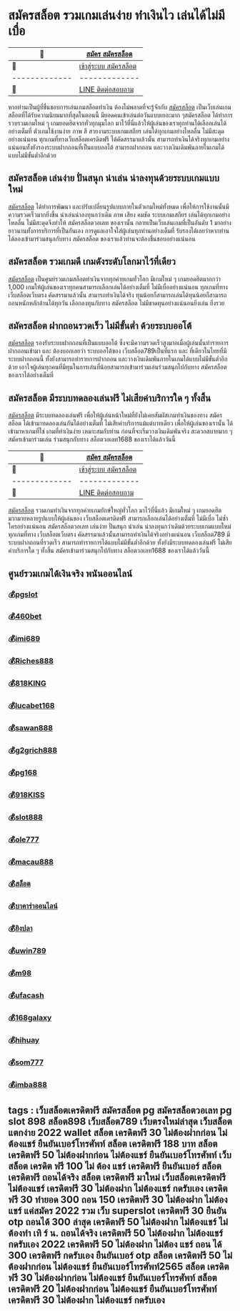 # สมัครสล็อต รวมเกมเล่นง่าย ทำเงินไว เล่นได้ไม่มีเบื่อ
:money_with_wings: | [สมัคร สมัครสล็อต](https://bit.ly/3LRjuTX)
------------- | -------------
:sparkling_heart:  |[เข้าสู่ระบบ สมัครสล็อต](https://bit.ly/3LRjuTX)
------------- | -------------
:calling: | [LINE ติดต่อสอบถาม](https://bit.ly/3fv4cbx)

หากท่านเป็นผู้ที่ชื่นชอบการเล่นเกมสล็อตทำเงิน​ ต้องไม่พลาดที่จะรู้จักกับ​ [สมัครสล็อต](https://bit.ly/3LRjuTX) เป็นเว็บเล่นเกมสล็อตที่ได้รับความนิยมมากที่สุดในตอนนี้​ มียอดคนเข้าเล่นต่อวันแบบเยอะมาก​ ๆ​ สมัครสล็อต​ ได้ทำการรวบรวมเกมใหม่​ ๆ​ เกมยอดฮิตจากทั่วทุกมุมโลก​ มาไว้ที่นี่แล้ว​ ให้ผู้เล่นของเราทุกท่านได้เลือกเล่นได้อย่างเต็มที่​ ตัวเกมใช้งานง่าย​ ภาพ​ สี​ สวยงาม​ ระบบเกมเสถียร​ เล่นได้ทุกเกมอย่างไหลลื่น​ ไม่มีสะดุดอย่างแน่นอน​ ทุกเกมที่ทาง​ เว็บสล็อตเครดิตฟรี​ ได้คัดสรรมาแล้วนั้น​ สามารถทำเงินได้จริงทุกเกมอย่างแน่นอน​ ทั้งยังรองระบบฝากถอนที่เป็นแบบออโต้​ สามารถฝากถอน​ และ​ วางเงินเดิมพันภายในเกมได้แบบไม่มีขั้นต่ำอีกด้วย
## สมัครสล็อต เล่นง่าย ปั่นสนุก น่าเล่น น่าลงทุนด้วยระบบเกมแบบใหม่
 [สมัครสล็อต](https://bit.ly/3LRjuTX) ได้ทำการพัฒนา​ และ​ ปรับเปลี่ยน​รูปแบบภายในตัวเกมใหม่ทั้งหมด​ เพื่อให้การใช้งานนั้นมีความรวดเร็วมากยิ่งขึ้น​ น่าเล่น​ น่าลงทุนกว่าเดิม​ ภาพ​ เสียง​ คมชัด​ ระบบเกมเสถียร​ เล่นได้ทุกเกมอย่างไหลลื่น​ ไม่มีสะดุด​ จึงทำให้​ สมัครสล็อตวอเลท​ ของเรานั้น​ กลายเป็น​เว็บเล่นเกมที่เป็นอันดับ​ 1​ มาอย่างยาวนาน​ ทั้งการบริการที่เป็​นกันเอง​ การดูแลเอาใจใส่ผู้เล่นทุกท่านอย่างเต็มที่​ รับรองได้เลยว่า​ หากท่านได้ลองเข้ามาร่วมสนุกกับทาง​ สมัครสล็อต ของเราแล้ว​ ท่านจะต้องชื่นชอบอย่างแน่นอน
## สมัครสล็อต รวมเกมดี เกมดังระดับโลกมาไว้ที่เดียว
 [สมัครสล็อต](https://bit.ly/3LRjuTX) เป็นศูนย์รวมเกมสล็อตทำเงินจากทุกค่ายเกมทั่วโลก​ มีเกมใหม่​ ๆ​ เกมยอดฮิตมากกว่า​ 1,000​ เกม​ ให้ผู้เล่นของเราทุกคนสามารถเลือกเล่นได้อย่างเต็มที่​ ไม่มีเบื่ออย่างแน่นอน​ ทุกเกมที่ทาง​ เว็บสล็อตเว็บตรง คัดสรรมาแล้วนั้น​ สามารถทำเงินได้จริง​ ทุนน้อยก็สามารถเล่นได้​ ทุนน้อยก็สามารถถอนหนักหลักล้านได้ทุกวัน​ เลือกลงทุนกับทาง​ สมัครสล็อต ไม่มีขาดทุนอย่างแน่นอน​ ยิ่งเล่น​ ยิ่งรวย
## สมัครสล็อต ฝากถอนรวดเร็ว ไม่มีขั้นต่ำ ด้วยระบบออโต้
 [สมัครสล็อต](https://bit.ly/3LRjuTX) รองรับระบบฝากถอนที่เป็นแบบออโต้​ ซึ่งจะมีความรวดเร็ว​สูงมาก​ เมื่อผู้เล่นนั้นทำรายการฝากถอนเข้ามา​ และ​ ต้องบอกเลยว่า​ ระบบออโต้ของ​ เว็บสล็อต789​ เป็นที่แรก​ และ​ ที่เดียวในไทยที่มีระบบฝาก​ถอน​นี้​ ทั้งยังสามารถทำรายการฝากถอน​ และ​ วางเงินเดิมพันภายในเกมได้แบบไม่มีขั้นต่ำอีกด้วย​ เอาใจผู้เล่นทุกคนที่มีทุนในการเล่นที่น้อย​ สามารถเข้ามาร่วมเล่นร่วมสนุกไปกับทาง​ สมัครสล็อต ของเราได้อย่างเต็มที่
## สมัครสล็อต มีระบบทดลองเล่นฟรี ไม่เสียค่าบริการใด ๆ ทั้งสิ้น
 [สมัครสล็อต](https://bit.ly/3LRjuTX) มีระบบทดลองเล่นฟรี เพื่อให้ผู้เล่นหน้าใหม่ที่ยังไม่เคยสัมผัสเกมทำเงินของทาง สมัครสล็อต ได้เข้ามาทดลองเล่นกันได้อย่างเต็มที่ ไม่เสียค่าบริการแม้แต่บาทเดียว เพื่อให้ผู้เล่นของเรานั้น ได้เข้ามาหาเกมที่ใช่ เกมที่ทำเงินง่าย เหมาะสมกับท่าน ก่อนที่จะเริ่มวางเงินเดิมพันจริง สะดวกสบายมาก ๆ สมัครเข้ามาร่วมเล่น ร่วมสนุกกับทาง สล็อตวอเลท1688 ของเราได้แล้ววันนี้

:money_with_wings: | [สมัคร สมัครสล็อต](https://bit.ly/3LRjuTX)
------------- | -------------
:sparkling_heart:  |[เข้าสู่ระบบ สมัครสล็อต](https://bit.ly/3LRjuTX)
------------- | -------------
:calling: | [LINE ติดต่อสอบถาม](https://bit.ly/3fv4cbx)

 [สมัครสล็อต](https://bit.ly/3LRjuTX) รวมเกมทำเงินจากทุกค่ายเกมยักษ์ใหญ่ทั่วโลก มาไว้ที่นี่แล้ว มีเกมใหม่ ๆ เกมยอดฮิตมากมายหลายรูปแบบให้ผู้เล่นของ เว็บสล็อตเครดิตฟรี​ สามารถเลือกเล่นได้อย่างเต็มที่ ไม่มีเบื่อ ไม่ซ้ำใครอย่างแน่นอน สมัครสล็อตวอเลท เล่นง่าย ปั่นสนุก น่าเล่น น่าลงทุนกว่าเดิมด้วยระบบเกมแบบใหม่ ทุกเกมที่ทาง​ เว็บสล็อตเว็บตรง คัดสรรมาแล้วนั้น​ สามารถทำเงินได้จริง​อย่างแน่นอน เว็บสล็อต789​ มีระบบฝากถอนที่รวดเร็ว สามารถทำรายการได้แบบไม่มีขั้นต่ำอีกด้วย ทั้งยังมีระบบทดลองเล่นฟรี ไม่เสียค่าบริการใด ๆ ทั้งสิ้น สมัครเข้ามาร่วมสนุกไปกับทาง สล็อตวอเลท1688 ของเราได้แล้ววันนี้

## ศูนย์รวมเกมได้เงินจริง พนันออนไลน์
### :moneybag:[pgslot](https://bit.ly/3LRjuTX)
### :moneybag:[460bet](https://bit.ly/3LRjuTX)
### :moneybag:[imi689](https://bit.ly/3LRjuTX)
### :moneybag:[Riches888](https://bit.ly/3LRjuTX)
### :moneybag:[818KING](https://bit.ly/3LRjuTX)
### :moneybag:[lucabet168](https://bit.ly/3LRjuTX)
### :moneybag:[sawan888](https://bit.ly/3LRjuTX)
### :moneybag:[g2grich888](https://bit.ly/3LRjuTX)
### :moneybag:[pg168](https://bit.ly/3LRjuTX)
### :moneybag:[918KISS](https://bit.ly/3LRjuTX)
### :moneybag:[slot888](https://bit.ly/3LRjuTX)
### :moneybag:[ole777](https://bit.ly/3LRjuTX)
### :moneybag:[macau888](https://bit.ly/3LRjuTX)
### :moneybag:[สล็อต](https://bit.ly/3LRjuTX)
### :moneybag:[บาคาร่าออนไลน์](https://bit.ly/3LRjuTX)
### :moneybag:[ยิงปลา](https://bit.ly/3LRjuTX)
### :moneybag:[uwin789](https://bit.ly/3LRjuTX)
### :moneybag:[m98](https://bit.ly/3LRjuTX)
### :moneybag:[ufacash](https://bit.ly/3LRjuTX)
### :moneybag:[168galaxy](https://bit.ly/3LRjuTX)
### :moneybag:[hihuay](https://bit.ly/3LRjuTX)
### :moneybag:[som777](https://bit.ly/3LRjuTX)
### :moneybag:[imba888](https://bit.ly/3LRjuTX)

## tags : เว็บสล็อตเครดิตฟรี สมัครสล็อต pg สมัครสล็อตวอเลท pg slot 898 สล็อต898 เว็บสล็อต789 เว็บตรงใหม่ล่าสุด เว็บสล็อตแตกง่าย 2022 wallet สล็อต เครดิตฟรี 30 ไม่ต้องฝากก่อน ไม่ต้องแชร์ ยืนยันเบอร์โทรศัพท์ สล็อต เครดิตฟรี 188 บาท สล็อต เครดิตฟรี 50 ไม่ต้องฝากก่อน ไม่ต้องแชร์ ยืนยันเบอร์โทรศัพท์ เว็บสล็อต เครดิต ฟรี 100 ไม่ ต้อง แชร์ เครดิตฟรี ยืนยันเบอร์ สล็อต เครดิตฟรี ถอนได้จริง สล็อต เครดิตฟรี มาใหม่ เว็บสล็อตเครดิตฟรีไม่ต้องแชร์ เครดิตฟรี 30 ไม่ต้องฝาก ไม่ต้องแชร์ กดรับเอง เครดิตฟรี 30 ทำยอด 300 ถอน 150 เครดิตฟรี 30 ไม่ต้องฝาก ไม่ต้องแชร์ แค่สมัคร 2022 รวม เว็บ superslot เครดิตฟรี 30 ยืนยัน otp ถอนได้ 300 ล่าสุด เครดิตฟรี 50 ไม่ต้องฝาก ไม่ต้องแชร์ ไม่ต้องทำ เทิ ร์ น. ถอนได้จริง เครดิตฟรี 50 ไม่ต้องฝาก ไม่ต้องแชร์ กดรับเอง 2022 เครดิตฟรี 50 ไม่ต้องฝาก ไม่ต้อง แชร์ ถอน ได้ 300 เครดิตฟรี กดรับเอง ยืนยันเบอร์ otp สล็อต เครดิตฟรี 50 ไม่ต้องฝากก่อน ไม่ต้องแชร์ ยืนยันเบอร์โทรศัพท์2565 สล็อต เครดิตฟรี 30 ไม่ต้องฝากก่อน ไม่ต้องแชร์ ยืนยันเบอร์โทรศัพท์ สล็อต เครดิตฟรี 20 ไม่ต้องฝากก่อน ไม่ต้องแชร์ ยืนยันเบอร์โทรศัพท์ เครดิตฟรี 30 ไม่ต้องฝาก ไม่ต้องแชร์ กดรับเอง

